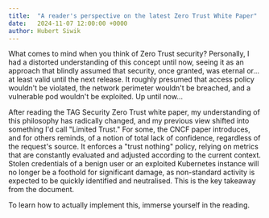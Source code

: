 ```yaml
---
title:  "A reader's perspective on the latest Zero Trust White Paper"
date:   2024-11-07 12:00:00 +0000
author: Hubert Siwik
---
```


What comes to mind when you think of Zero Trust security? Personally, I had a distorted understanding of this concept
until now, seeing it as an approach that blindly assumed that security, once granted, was eternal or... at least valid
until the next release. It roughly presumed that access policy wouldn't be violated, the network perimeter wouldn't be
breached, and a vulnerable pod wouldn't be exploited. Up until now…

After reading the TAG Security Zero Trust white paper, my understanding of this philosophy has radically changed,
and my previous view shifted into something I'd call "Limited Trust." For some, the CNCF paper introduces, and for
others reminds, of a notion of total lack of confidence, regardless of the request's source. It enforces
a "trust nothing" policy, relying on metrics that are constantly evaluated and adjusted according to the current context.
Stolen credentials of a benign user or an exploited Kubernetes instance will no longer be a foothold for significant damage,
as non-standard activity is expected to be quickly identified and neutralised. This is the key takeaway from the document.

To learn how to actually implement this, immerse yourself in the reading.
